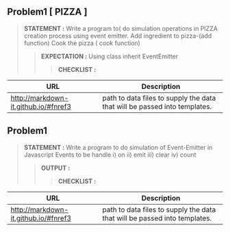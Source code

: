 

## Problem1 [ PIZZA ]
> __STATEMENT :__
Write a program to( do simulation operations in PIZZA creation process using event emitter.
Add ingredient to pizza-(add function) 
Cook the pizza ( cook function)
>> __EXPECTATION :__
Using class inherit EventEmitter 
> > > __CHECKLIST :__




| URL | Description |
| ------ | ----------- |
| http://markdown-it.github.io/#fnref3   | path to data files to supply the data that will be passed into templates. |




## Problem1
> __STATEMENT :__
Write a program to do simulation of Event-Emitter in Javascript
Events to be handle 
i) on ii) emit iii) clear iv) count
>> __OUTPUT :__
> > > __CHECKLIST :__




| URL | Description |
| ------ | ----------- |
| http://markdown-it.github.io/#fnref3   | path to data files to supply the data that will be passed into templates. |
